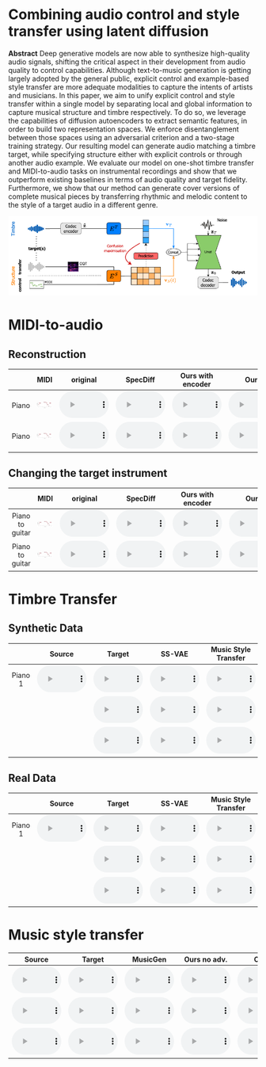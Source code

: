 # Combining audio control and style transfer using latent diffusion 


**Abstract**
Deep generative models are now able to synthesize high-quality audio signals, shifting the critical aspect in their development from audio quality to control capabilities. Although text-to-music generation is getting largely adopted by the general public, explicit control and example-based style transfer are more adequate modalities to capture the intents of artists and musicians. 
In this paper, we aim to unify explicit control and style transfer within a single model by separating local and global information to capture musical structure and timbre respectively. To do so, we leverage the capabilities of diffusion autoencoders to extract semantic features, in order to build two representation spaces. We enforce disentanglement between those spaces using an adversarial criterion and a two-stage training strategy. Our resulting model can generate audio matching a timbre target, while specifying structure either with explicit controls or through another audio example. We evaluate our model on one-shot timbre transfer and MIDI-to-audio tasks on instrumental recordings and show that we outperform existing baselines in terms of audio quality and target fidelity. Furthermore, we show that our method can generate cover versions of complete musical pieces by transferring rhythmic and melodic content to the style of a target audio in a different genre. 

<img src="images/method.png">


# MIDI-to-audio
## Reconstruction


| | MIDI | original | SpecDiff | Ours with encoder | Ours |
| :-:| :-: | :-: | :-: | :-: | :-: |
| Piano  | <img src="images/midi-to-audio/1.png" width="400" >  |<audio src="eval_timbre_2/x.mp3" controls style="width:  100px"></audio> | <audio src="eval_timbre_2/y.mp3" controls style="width:  100px"></audio> | <audio src="eval_timbre_2/x.mp3" controls style="width:  100px"></audio> | <audio src="eval_timbre_2/y.mp3" controls style="width:  100px"></audio> |
| Piano  |  <img src="images/midi-to-audio/1.png" width="400" >  |<audio src="eval_timbre_2/x.mp3" controls style="width:  100px"></audio> | <audio src="eval_timbre_2/y.mp3" controls style="width:  100px"></audio> | <audio src="eval_timbre_2/x.mp3" controls style="width:  100px"></audio> | <audio src="eval_timbre_2/y.mp3" controls style="width:  100px"></audio> |


## Changing the target instrument


| | MIDI | original | SpecDiff | Ours with encoder | Ours |
| :-:| :-:  | :-: | :-: | :-: | :-: |
| Piano to guitar  |  <img src="images/midi-to-audio/1.png" width="400" >  | <audio src="eval_timbre_2/x.mp3" controls style="width:  100px"></audio> | <audio src="eval_timbre_2/y.mp3" controls style="width:  100px"></audio> | <audio src="eval_timbre_2/x.mp3" controls style="width:  100px"></audio> | <audio src="eval_timbre_2/y.mp3" controls style="width:  100px"></audio> |
| Piano to guitar  |  <img src="images/midi-to-audio/1.png" width="400" >   |<audio src="eval_timbre_2/x.mp3" controls style="width:  100px"></audio> | <audio src="eval_timbre_2/y.mp3" controls style="width:  100px"></audio> | <audio src="eval_timbre_2/x.mp3" controls style="width:  100px"></audio> | <audio src="eval_timbre_2/y.mp3" controls style="width:  100px"></audio> |




# Timbre Transfer
## Synthetic Data


| | Source | Target | SS-VAE | Music Style Transfer | Ours no adv. | Ours |
| :-:| :-: | :-:  |:-:  | :-: | :-: | :-: |
| Piano 1|<audio src="eval_timbre_2/x.mp3" controls style="width:  100px"></audio> | <audio src="eval_timbre_2/x.mp3" controls style="width:  100px"></audio> | <audio src="eval_timbre_2/y.mp3" controls style="width:  100px"></audio> | <audio src="eval_timbre_2/x.mp3" controls style="width:  100px"></audio> | <audio src="eval_timbre_2/y.mp3" controls style="width:  100px"></audio> | <audio src="eval_timbre_2/y.mp3" controls style="width:  100px"></audio> |
||| <audio src="eval_timbre_2/x.mp3" controls style="width:  100px"></audio> | <audio src="eval_timbre_2/y.mp3" controls style="width:  100px"></audio> | <audio src="eval_timbre_2/x.mp3" controls style="width:  100px"></audio> | <audio src="eval_timbre_2/y.mp3" controls style="width:  100px"></audio> | <audio src="eval_timbre_2/y.mp3" controls style="width:  100px"></audio> |
||| <audio src="eval_timbre_2/x.mp3" controls style="width:  100px"></audio> |  <audio src="eval_timbre_2/y.mp3" controls style="width:  100px"></audio> | <audio src="eval_timbre_2/x.mp3" controls style="width:  100px"></audio> | <audio src="eval_timbre_2/y.mp3" controls style="width:  100px"></audio> | <audio src="eval_timbre_2/y.mp3" controls style="width:  100px"></audio> |





## Real Data

| | Source | Target | SS-VAE | Music Style Transfer | Ours no adv. | Ours |
| :-:| :-: | :-:  |:-:  | :-: | :-: | :-: |
| Piano 1|<audio src="eval_timbre_2/x.mp3" controls style="width:  100px"></audio> | <audio src="eval_timbre_2/x.mp3" controls style="width:  100px"></audio> | <audio src="eval_timbre_2/y.mp3" controls style="width:  100px"></audio> | <audio src="eval_timbre_2/x.mp3" controls style="width:  100px"></audio> | <audio src="eval_timbre_2/y.mp3" controls style="width:  100px"></audio> | <audio src="eval_timbre_2/y.mp3" controls style="width:  100px"></audio> |
||| <audio src="eval_timbre_2/x.mp3" controls style="width:  100px"></audio> | <audio src="eval_timbre_2/y.mp3" controls style="width:  100px"></audio> | <audio src="eval_timbre_2/x.mp3" controls style="width:  100px"></audio> | <audio src="eval_timbre_2/y.mp3" controls style="width:  100px"></audio> | <audio src="eval_timbre_2/y.mp3" controls style="width:  100px"></audio> |
||| <audio src="eval_timbre_2/x.mp3" controls style="width:  100px"></audio> |  <audio src="eval_timbre_2/y.mp3" controls style="width:  100px"></audio> | <audio src="eval_timbre_2/x.mp3" controls style="width:  100px"></audio> | <audio src="eval_timbre_2/y.mp3" controls style="width:  100px"></audio> | <audio src="eval_timbre_2/y.mp3" controls style="width:  100px"></audio> |




# Music style transfer


  | Source | Target | MusicGen | Ours no adv. | Ours |
| :-: | :-:  |:-:  | :-: | :-: |
|<audio src="eval_timbre_2/x.mp3" controls style="width:  100px"></audio> | <audio src="eval_timbre_2/x.mp3" controls style="width:  100px"></audio> |  <audio src="eval_timbre_2/y.mp3" controls style="width:  100px"></audio> | <audio src="eval_timbre_2/x.mp3" controls style="width:  100px"></audio> | <audio src="eval_timbre_2/y.mp3" controls style="width:  100px"></audio> | 
|<audio src="eval_timbre_2/x.mp3" controls style="width:  100px"></audio> | <audio src="eval_timbre_2/x.mp3" controls style="width:  100px"></audio> |  <audio src="eval_timbre_2/y.mp3" controls style="width:  100px"></audio> | <audio src="eval_timbre_2/x.mp3" controls style="width:  100px"></audio> | <audio src="eval_timbre_2/y.mp3" controls style="width:  100px"></audio> | 
|<audio src="eval_timbre_2/x.mp3" controls style="width:  100px"></audio> | <audio src="eval_timbre_2/x.mp3" controls style="width:  100px"></audio> |  <audio src="eval_timbre_2/y.mp3" controls style="width:  100px"></audio> | <audio src="eval_timbre_2/x.mp3" controls style="width:  100px"></audio> | <audio src="eval_timbre_2/y.mp3" controls style="width:  100px"></audio> | 

